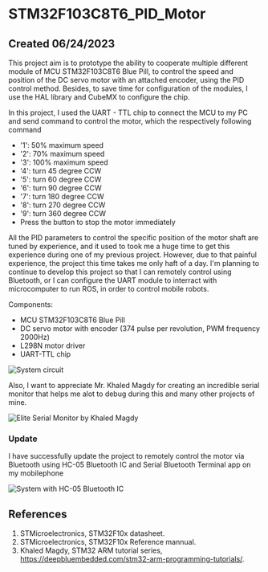 # STM32F103C8T6_PID_Motor
## Created 06/24/2023

This project aim is to prototype the ability to cooperate multiple different module of MCU STM32F103C8T6 Blue Pill, to control the speed and position of the DC servo motor with an attached encoder, using the PID control method. Besides, to save time for configuration of the modules, I use the HAL library and CubeMX to configure the chip.

In this project, I used the UART - TTL chip to connect the MCU to my PC and send command to control the motor, which the respectively following command
- '1': 50% maximum speed
- '2': 70% maximum speed
- '3': 100% maximum speed
- '4': turn 45 degree CCW
- '5': turn 60 degree CCW
- '6': turn 90 degree CCW
- '7': turn 180 degree CCW
- '8': turn 270 degree CCW
- '9': turn 360 degree CCW
- Press the button to stop the motor immediately

All the PID parameters to control the specific position of the motor shaft are tuned by experience, and it used to took me a huge time to get this experience during one of my previous project. However, due to that painful experience, the project this time takes me only haft of a day. I'm planning to continue to develop this project so that I can remotely control using Bluetooth, or I can configure the UART module to interract with microcomputer to run ROS, in order to control mobile robots.

Components:
- MCU STM32F103C8T6 Blue Pill
- DC servo motor with encoder (374 pulse per revolution, PWM frequency 2000Hz)
- L298N motor driver
- UART-TTL chip

![System circuit](https://github.com/HarryNguyen2023/STM32F103C8T6_PID_Motor/assets/136590151/6491fa03-c6b6-4349-b2d2-e2a1e160aeb3)

Also, I want to appreciate Mr. Khaled Magdy for creating an incredible serial monitor that helps me alot to debug during this and many other projects of mine.

![Elite Serial Monitor by Khaled Magdy](https://github.com/HarryNguyen2023/STM32F103C8T6_PID_Motor/assets/136590151/5abdb3b5-8123-47a7-a108-972198d285af)

### Update
I have successfully update the project to remotely control the motor via Bluetooth using HC-05 Bluetooth IC and Serial Bluetooth Terminal app on my mobilephone

![System with HC-05 Bluetooth IC](https://github.com/HarryNguyen2023/STM32F103C8T6_PID_Motor/assets/136590151/675168f3-6d9c-487b-b208-6748f7bf85c3)

## References
1. STMicroelectronics, STM32F10x datasheet.
2. STMicroelectronics, STM32F10x Reference mannual.
3. Khaled Magdy, STM32 ARM tutorial series, https://deepbluembedded.com/stm32-arm-programming-tutorials/.






